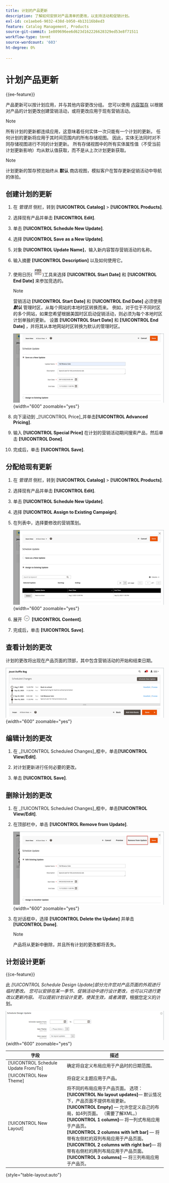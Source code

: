 ```yaml
---
title: 计划的产品更新
description: 了解如何安排对产品清单的更改，以支持活动和促销计划。
exl-id: ce1aebe6-9032-438d-b950-4b13116b8ed3
feature: Catalog Management, Products
source-git-commit: 1e809696ee6d623d162226628329ed53e8f71511
workflow-type: tm+mt
source-wordcount: '603'
ht-degree: 0%

---
```


# 计划产品更新

{{ee-feature}}

产品更新可以按计划应用，并与其他内容更改分组。 您可以使用 [内容暂存](../content-design/content-staging.md) 以根据对产品的计划更改创建营销活动，或将更改应用于现有营销活动。

>[!NOTE]
>
>所有计划的更新都连续应用，这意味着任何实体一次只能有一个计划的更新。 任何计划的更新将应用于其时间范围内的所有存储视图。 因此，实体无法同时对不同存储视图进行不同的计划更新。 所有存储视图中的所有实体属性值（不受当前计划更新影响）均从默认值获取，而不是从上次计划更新获取。

>[!NOTE]
>
>计划更新的暂存预览始终从 **默认** 商店视图，模拟客户在暂存更新促销活动中导航的体验。

## 创建计划的更新

1. 在 _管理员_ 侧栏，转到 **[!UICONTROL Catalog]** > **[!UICONTROL Products]**.

1. 选择现有产品并单击 **[!UICONTROL Edit]**.

1. 单击 **[!UICONTROL Schedule New Update]**.

1. 选择 **[!UICONTROL Save as a New Update]**.

1. 对象 **[!UICONTROL Update Name]**，输入新内容暂存营销活动的名称。

1. 输入摘要 **[!UICONTROL Description]** 以及如何使用它。

1. 使用日历(![日历图标](../assets/icon-calendar.png))工具来选择 **[!UICONTROL Start Date]** 和 **[!UICONTROL End Date]** 来参加竞选的。

   >[!NOTE]
   >
   >营销活动 **[!UICONTROL Start Date]** 和 **[!UICONTROL End Date]** 必须使用 **_默认_** 管理时区，从每个网站的本地时区转换而来。 例如，对于位于不同时区的多个网站，如果您希望根据美国时区启动促销活动，则必须为每个本地时区计划单独的更新。 设置 **[!UICONTROL Start Date]** 和 **[!UICONTROL End Date]** ，并将其从本地网站时区转换为默认的管理时区。

   ![计划为新更新](./assets/product-schedule-as-new.png){width="600" zoomable="yes"}

1. 向下滚动到 _[!UICONTROL Price]_并单击&#x200B;**[!UICONTROL Advanced Pricing]**.

1. 输入 **[!UICONTROL Special Price]** 在计划的营销活动期间搜索产品，然后单击 **[!UICONTROL Done]**.

1. 完成后，单击 **[!UICONTROL Save]**.

## 分配给现有更新

1. 在 _管理员_ 侧栏，转到 **[!UICONTROL Catalog]** > **[!UICONTROL Products]**.

1. 选择现有产品并单击 **[!UICONTROL Edit]**.

1. 单击 **[!UICONTROL Schedule New Update]**.

1. 选择 **[!UICONTROL Assign to Existing Campaign]**.

1. 在列表中，选择要修改的营销策划。

   ![分配给现有营销活动](./assets/scheduled-changes-assign-to-existing-campaign.png){width="600" zoomable="yes"}

1. 展开 ![扩展选择器](../assets/icon-display-expand.png) **[!UICONTROL Content]**.

1. 完成后，单击 **[!UICONTROL Save]**.

## 查看计划的更改

计划的更改将出现在产品页面的顶部，其中包含营销活动的开始和结束日期。

![计划的更改](./assets/view-product-scheduled-changes.png){width="600" zoomable="yes"}

## 编辑计划的更改

1. 在 _[!UICONTROL Scheduled Changes]_框中，单击&#x200B;**[!UICONTROL View/Edit]**.

1. 对计划更新进行任何必要的更改。

1. 单击 **[!UICONTROL Save]**.

## 删除计划的更改

1. 在 _[!UICONTROL Scheduled Changes]_框中，单击&#x200B;**[!UICONTROL View/Edit]**.

1. 在顶部栏中，单击 **[!UICONTROL Remove from Update]**.

   ![删除计划的更改](./assets/remove-product-scheduled-changes.png){width="600" zoomable="yes"}

1. 在对话框中，选择 **[!UICONTROL Delete the Update]** 并单击 **[!UICONTROL Done]**.

   >[!NOTE]
   >
   >产品将从更新中删除，并且所有计划的更改都将丢失。

## 计划设计更新

{{ce-feature}}

此 _[!UICONTROL Schedule Design Update]_部分允许您对产品页面的外观进行临时更改。 您可以安排在某一季节、促销活动中进行设计更改，也可以只进行更改以更新内容。 可以提前计划设计变更，使其生效，或者_&#x200B;滴管&#x200B;_，根据您定义的计划。

![计划的设计更新](./assets/product-design-update-scheduled-ce.png){width="600" zoomable="yes"}


| 字段 | 描述 |
|--- |--- |
| [!UICONTROL Schedule Update From/To] | 确定将自定义布局应用于产品时的日期范围。 |
| [!UICONTROL New Theme] | 将自定义主题应用于产品。 |
| [!UICONTROL New Layout] | 将不同的布局应用于产品页面。 选项： <br/>**[!UICONTROL No layout updates]**— 默认情况下，产品页面不提供布局更新。<br/>**[!UICONTROL Empty]**  — 允许您定义自己的布局，如4列页面。 （需要了解XML。） <br/>**[!UICONTROL 1 column]**— 将一列式布局应用于产品页。<br/>**[!UICONTROL 2 columns with left bar]**  — 将带有左侧栏的双列布局应用于产品页面。 <br/>**[!UICONTROL 2 columns with right bar]**— 将带有右侧栏的两列布局应用于产品页面。<br/>**[!UICONTROL 3 columns]**  — 将三列布局应用于产品页。 |

{style="table-layout:auto"}
